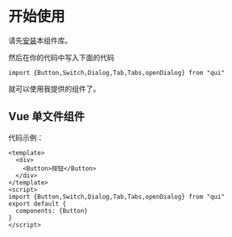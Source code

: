 # 开始使用

请先[安装](#/doc/install)本组件库。

然后在你的代码中写入下面的代码

```
import {Button,Switch,Dialog,Tab,Tabs,openDialog} from "qui"
```

就可以使用我提供的组件了。

## Vue 单文件组件

代码示例：

```
<template>
  <div>
    <Button>按钮</Button>
  </div>
</template>
<script>
import {Button,Switch,Dialog,Tab,Tabs,openDialog} from "qui"
export default {
  components: {Button}
}
</script>
```
